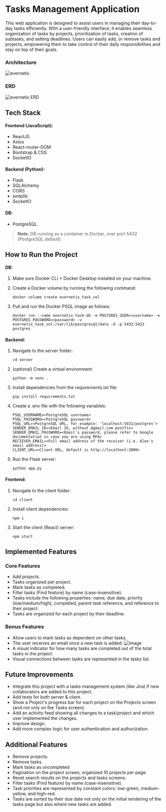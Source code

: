 # Tasks Management Application 
This web application is designed to assist users in managing their day-to-day tasks efficiently.
With a user-friendly interface, it enables seamless organization of tasks by projects, prioritization of tasks, creation of subtasks, and setting deadlines. 
Users can easily add, or remove tasks and projects, empowering them to take control of their daily responsibilities and stay on top of their goals.
### Architecture
![evernetix](https://github.com/user-attachments/assets/6a41083f-98d1-4b11-af5a-b0aab1fbb671)

### ERD
![evernetix ERD](https://github.com/user-attachments/assets/077fabf8-f516-454f-92a5-ddd10ed82a24)

## Tech Stack  
#### Frontend (JavaScript):
- ReactJS
- Axios
- React-router-DOM
- Bootstrap & CSS
- SocketIO

#### Backend (Python):
- Flask
- SQLAlchemy
- CORS
- smtplib
- SocketIO

#### DB:
- PostgreSQL
> **Note**: DB running as a container in Docker, over port 5432 (PostgreSQL default)


## How to Run the Project  
#### DB:
1. Make sure Docker CLI + Docker Desktop installed on your machine.
2. Create a Docker volume by running the following command:
   
   ```docker volume create evernetix_task_vol```
   
4. Pull and run the Docker PSQL image as follows:
   
   ```docker run --name evernetix-task-db -e POSTGRES_USER=<username> -e POSTGRES_PASSWORD=<password> -v evernetix_task_vol:/var/lib/postgresql/data -d -p 5432:5432 postgres```

#### Backend:
1. Navigate to the server folder:
   
   ```cd server```
   
2. (optional) Create a virtual environment:
   
   ```python -m venv .```
   
3. Install dependencies from the requirements.txt file:

   ```pip install requirements.txt```
  
5. Create a .env file with the following variables:
   ```
   PSQL_USERNAME=<PostgreSQL username>
   PSQL_PASSWORD=<PostgreSQL password>
   PSQL_URL=<PostgreSQL URL, for example: 'localhost:5432/postgres'>
   SENDER_EMAIL_ID=<Email ID, without @gmail.com postfix>
   SENDER_EMAIL_PASSWORD=<Email's password, please refer to Google documentation in case you are using MFA>
   RECIEVER_EMAIL=<Full email address of the receiver (i.e. Alex's email address)>
   CLIENT_URL=<Client URL, default is http://localhost:3000>
   ```

7. Run the Flask server:
   
   ```python app.py```

#### Frontend:
1. Navigate to the client folder:
   
   ```cd client```
   
3. Install client dependencies:
   
   ```npm i```
   
5. Start the client (React) server:
   
   ```npm start```

## Implemented Features  
### Core Features  
- Add projects.
- Tasks organized per project.
- Mark tasks as completed.
- Filter tasks (Find feature) by name (case-insensitive).
- Tasks include the following properties: name, due date, priority (low/medium/high), completed, parent task reference, and reference to their project.
- Tasks are organized for each project by their deadline.

### Bonus Features  
- Allow users to mark tasks as dependent on other tasks.
- The user receives an email once a new task is added:
  ![image](https://github.com/user-attachments/assets/c5d1b46a-97c8-43b7-8cc9-57a66f06faa0)
- A visual indicator for how many tasks are completed out of the total tasks in the project.
- Visual connections between tasks are represented in the tasks list.

## Future Improvements  
- Integrate this project with a tasks management system (like Jira) if new collaborators are added to this project.
- Add tests for both server & client.
- Show a Project's progress bar for each project on the Projects screen (and not only on the Tasks screen).
- Add an activity feed showing all changes to a task/project and which user implemented the changes.
- Improve design.
- Add more complex logic for user authentication and authorization.

## Additional Features
- Remove projects.
- Remove tasks.
- Mark tasks as uncompleted
- Pagination on the project screen, organized 10 projects per page.
- Reset search results on the projects and tasks screens.
- Filter tasks (Find feature) by name (case-insensitive).
- Task priorities are represented by constant colors: low-green, medium-yellow, and high-red.
- Tasks are sorted by their due date not only on the initial rendering of the tasks page but also where new tasks are added.
